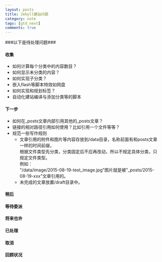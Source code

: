 ```yaml
---
layout: posts
title: Jekyll建站问题
category: note
tags: [gtd_next]
comments: true
---
```


###以下是待处理问题###
#### 收集 ####
+ 如何计算每个分类中的内容数目？  
+ 如何显示未分类的内容？
+ 如何实现子分类？  
+ 嵌入flash等脚本特效如网盘  
+ 如何实现和规划标签？
+ 自动化建站编译与添加分类等的脚本


#### 下一步 ####
+ 如何在_posts文章内部引用其他的_posts文章？  
+ 链接的相对路径引用如何使用？比如引用一个文件等等？  
+ 规范一些写作规则  
  - 文章引用的附件和图片等内容存放到/data目录，名称前面有和posts文章一样的时间前缀，  
  根据文件类型先分类，分类固定后不应再改动，所以不规定具体分类，只规定文件类型。  
  例如：  
  "/data/image/2015-08-19-test_image.jpg"图片就是被"_posts/2015-08-19-xxx"文章引用的。  
  - 未完成的文章放置/draft目录中。

#### 稍后 ####

#### 等待委派 ####

#### 将来也许 ####

#### 已处理 ####

#### 取消 ####

#### 回顾状况 ####
